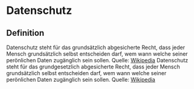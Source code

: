 # Datenschutz

## Definition
Datenschutz steht für das grundsätzlich abgesicherte Recht, dass jeder Mensch grundsätzlich selbst entscheiden darf, wem wann welche seiner perönlichen Daten zugänglich sein sollen. Quelle: [Wikipedia](https://de.wikipedia.org/wiki/Datenschutz)
Datenschutz steht für das grundgesetzlich abgesicherte Recht, dass jeder Mensch grundsätzlich selbst entscheiden darf, wem wann welche seiner perönlichen Daten zugänglich sein sollen. Quelle: [Wikipedia](https://de.wikipedia.org/wiki/Datenschutz)
